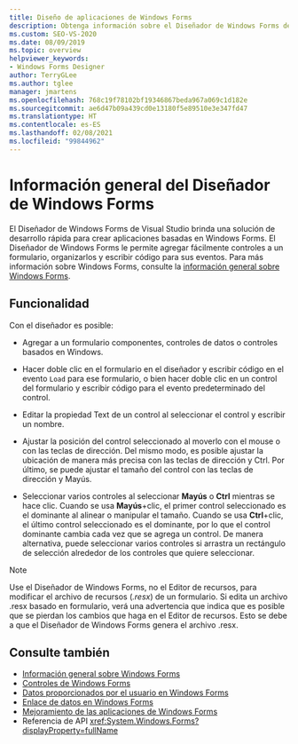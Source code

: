 ```yaml
---
title: Diseño de aplicaciones de Windows Forms
description: Obtenga información sobre el Diseñador de Windows Forms de Visual Studio, que brinda una solución de desarrollo rápida para crear aplicaciones basadas en Windows Forms.
ms.custom: SEO-VS-2020
ms.date: 08/09/2019
ms.topic: overview
helpviewer_keywords:
- Windows Forms Designer
author: TerryGLee
ms.author: tglee
manager: jmartens
ms.openlocfilehash: 768c19f78102bf19346867beda967a069c1d182e
ms.sourcegitcommit: ae6d47b09a439cd0e13180f5e89510e3e347fd47
ms.translationtype: HT
ms.contentlocale: es-ES
ms.lasthandoff: 02/08/2021
ms.locfileid: "99844962"
---
```

# <a name="windows-forms-designer-overview"></a>Información general del Diseñador de Windows Forms

El Diseñador de Windows Forms de Visual Studio brinda una solución de desarrollo rápida para crear aplicaciones basadas en Windows Forms. El Diseñador de Windows Forms le permite agregar fácilmente controles a un formulario, organizarlos y escribir código para sus eventos. Para más información sobre Windows Forms, consulte la [información general sobre Windows Forms](/dotnet/framework/winforms/windows-forms-overview).

## <a name="functionality"></a>Funcionalidad

Con el diseñador es posible:

- Agregar a un formulario componentes, controles de datos o controles basados en Windows.

- Hacer doble clic en el formulario en el diseñador y escribir código en el evento `Load` para ese formulario, o bien hacer doble clic en un control del formulario y escribir código para el evento predeterminado del control.

- Editar la propiedad Text de un control al seleccionar el control y escribir un nombre.

- Ajustar la posición del control seleccionado al moverlo con el mouse o con las teclas de dirección. Del mismo modo, es posible ajustar la ubicación de manera más precisa con las teclas de dirección y Ctrl. Por último, se puede ajustar el tamaño del control con las teclas de dirección y Mayús.

- Seleccionar varios controles al seleccionar **Mayús** o **Ctrl** mientras se hace clic. Cuando se usa **Mayús**+clic, el primer control seleccionado es el dominante al alinear o manipular el tamaño. Cuando se usa **Ctrl**+clic, el último control seleccionado es el dominante, por lo que el control dominante cambia cada vez que se agrega un control. De manera alternativa, puede seleccionar varios controles si arrastra un rectángulo de selección alrededor de los controles que quiere seleccionar.

> [!NOTE]
> Use el Diseñador de Windows Forms, no el Editor de recursos, para modificar el archivo de recursos (*.resx*) de un formulario. Si edita un archivo .resx basado en formulario, verá una advertencia que indica que es posible que se pierdan los cambios que haga en el Editor de recursos. Esto se debe a que el Diseñador de Windows Forms genera el archivo .resx.

## <a name="see-also"></a>Consulte también

- [Información general sobre Windows Forms](/dotnet/framework/winforms/windows-forms-overview)
- [Controles de Windows Forms](/dotnet/framework/winforms/controls/)
- [Datos proporcionados por el usuario en Windows Forms](/dotnet/framework/winforms/user-input-in-windows-forms)
- [Enlace de datos en Windows Forms](/dotnet/framework/winforms/windows-forms-data-binding)
- [Mejoramiento de las aplicaciones de Windows Forms](/dotnet/framework/winforms/advanced/)
- Referencia de API <xref:System.Windows.Forms?displayProperty=fullName>
